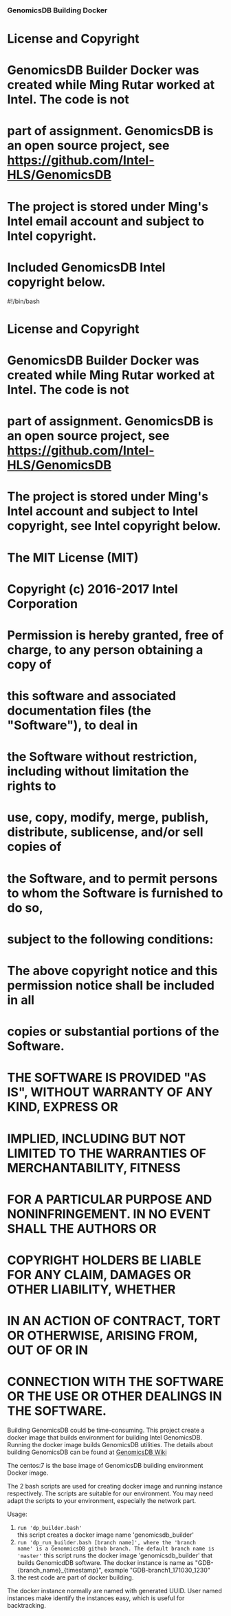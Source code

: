 ### GenomicsDB Building Docker
# License and Copyright
# GenomicsDB Builder Docker was created while Ming Rutar worked at Intel. The code is not
# part of assignment. GenomicsDB is an open source project, see https://github.com/Intel-HLS/GenomicsDB
# The project is stored under Ming's Intel email account and subject to Intel copyright.
# Included GenomicsDB Intel copyright below.

#!/bin/bash
# License and Copyright
# GenomicsDB Builder Docker was created while Ming Rutar worked at Intel. The code is not
# part of assignment. GenomicsDB is an open source project, see https://github.com/Intel-HLS/GenomicsDB
# The project is stored under Ming's Intel account and subject to Intel copyright, see Intel copyright below.
# 
# The MIT License (MIT)
# Copyright (c) 2016-2017 Intel Corporation
#
# Permission is hereby granted, free of charge, to any person obtaining a copy of
# this software and associated documentation files (the "Software"), to deal in
# the Software without restriction, including without limitation the rights to
# use, copy, modify, merge, publish, distribute, sublicense, and/or sell copies of
# the Software, and to permit persons to whom the Software is furnished to do so,
# subject to the following conditions:
#
# The above copyright notice and this permission notice shall be included in all
# copies or substantial portions of the Software.
#
# THE SOFTWARE IS PROVIDED "AS IS", WITHOUT WARRANTY OF ANY KIND, EXPRESS OR
# IMPLIED, INCLUDING BUT NOT LIMITED TO THE WARRANTIES OF MERCHANTABILITY, FITNESS
# FOR A PARTICULAR PURPOSE AND NONINFRINGEMENT. IN NO EVENT SHALL THE AUTHORS OR
# COPYRIGHT HOLDERS BE LIABLE FOR ANY CLAIM, DAMAGES OR OTHER LIABILITY, WHETHER
# IN AN ACTION OF CONTRACT, TORT OR OTHERWISE, ARISING FROM, OUT OF OR IN
# CONNECTION WITH THE SOFTWARE OR THE USE OR OTHER DEALINGS IN THE SOFTWARE.

Building GenomicsDB could be time-consuming. This project create a docker image that 
builds environment for building Intel GenomicsDB. Running the docker image builds GenomicsDB 
utilities. The details about building GenomicsDB can be found at [GenomicsDB Wiki]( https://github.com/Intel-HLS/GenomicsDB/wiki/Compiling-GenomicsDB#building.)

The centos:7 is the base image of GenomicsDB building environment Docker image.

The 2 bash scripts are used for creating docker image and running instance respectively. The scripts are suitable for our environment. You may need adapt the scripts to your environment, especially the network part.

Usage:

1. <code>run 'dp_builder.bash'</code>   
    this script creates a docker image name 'genomicsdb_builder'
2. <code>run 'dp_run_builder.bash [branch name]', 
    where the 'branch name' is a GenommicsDB github branch. The default branch name is 'master'</code>
     this script runs the docker image 'genomicsdb_builder' that builds GenomicdDB software. The docker instance is name as "GDB-{branch_name}_{timestamp}", example "GDB-branch1_171030_1230"
3. the rest code are part of docker building.

The docker instance normally are named with generated UUID. User named instances make identify the instances easy, which is useful for backtracking.

